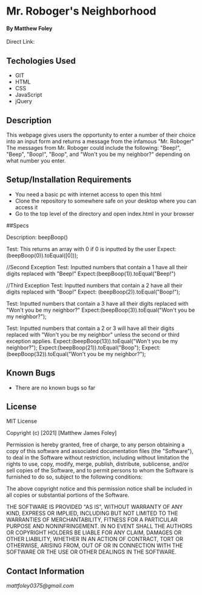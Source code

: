 # Mr. Roboger's Neighborhood

#### By Matthew Foley

Direct Link: 

## Techologies Used

* GIT
* HTML
* CSS
* JavaScript
* jQuery

## Description

This webpage gives users the opportunity to enter a number of their choice into an input form and returns a message from the infamous "Mr. Roboger"
The messages from Mr. Roboger could include the following: "Beep!", "Beep", "Boop!", "Boop", and "Won't you be my neighbor?" depending on what number you enter. 

## Setup/Installation Requirements

* You need a basic pc with internet access to open this html
* Clone the repository to somewhere safe on your desktop where you can access it
* Go to the top level of the directory and open index.html in your browser

##Specs

Description: beepBoop()

Test: This returns an array with 0 if 0 is inputted by the user
Expect: (beepBoop(0)).toEqual([0]));

//Second Exception
Test: Inputted numbers that contain a 1 have all their digits replaced with "Beep!"
Expect:(beepBoop(1)).toEqual("Beep!")

//Third Exception
Test: Inputted numbers that contain a 2 have all their digits replaced with "Boop!"
Expect: (beepBoop(2)).toEqual("Boop!");

Test: Inputted numbers that contain a 3 have all their digits replaced with "Won't you be my neighbor?"
Expect:(beepBoop(3)).toEqual("Won't you be my neighbor?");

Test: Inputted numbers that contain a 2 or 3 will have all their digits replaced with "Won't you be my neighbor" unless the second or third exception applies.
Expect:(beepBoop(13)).toEqual("Won't you be my neighbor?");
Expect:(beepBoop(21)).toEqual("Boop");
Expect:(beepBoop(32)).toEqual("Won't you be my neighbor?");  

## Known Bugs

* There are no known bugs so far

## License
MIT License

Copyright (c) [2021] [Matthew James Foley]

Permission is hereby granted, free of charge, to any person obtaining a copy
of this software and associated documentation files (the "Software"), to deal
in the Software without restriction, including without limitation the rights
to use, copy, modify, merge, publish, distribute, sublicense, and/or sell
copies of the Software, and to permit persons to whom the Software is
furnished to do so, subject to the following conditions:

The above copyright notice and this permission notice shall be included in all
copies or substantial portions of the Software.

THE SOFTWARE IS PROVIDED "AS IS", WITHOUT WARRANTY OF ANY KIND, EXPRESS OR
IMPLIED, INCLUDING BUT NOT LIMITED TO THE WARRANTIES OF MERCHANTABILITY,
FITNESS FOR A PARTICULAR PURPOSE AND NONINFRINGEMENT. IN NO EVENT SHALL THE
AUTHORS OR COPYRIGHT HOLDERS BE LIABLE FOR ANY CLAIM, DAMAGES OR OTHER
LIABILITY, WHETHER IN AN ACTION OF CONTRACT, TORT OR OTHERWISE, ARISING FROM,
OUT OF OR IN CONNECTION WITH THE SOFTWARE OR THE USE OR OTHER DEALINGS IN THE
SOFTWARE.

## Contact Information

_mattfoley0375@gmail.com_

